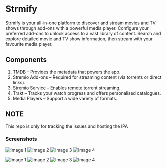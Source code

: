 # Strmify
Strmify is your all-in-one platform to discover and stream movies and TV shows through add-ons with a powerful media player. Configure your preferred add-ons to unlock access to a vast library of content. Search and explore detailed movie and TV show information, then stream with your favourite media player.

## Components
1. TMDB – Provides the metadata that powers the app.
2. Stremio Add-ons – Required for streaming content (via torrents or direct links).
3. Stremio Service – Enables remote torrent streaming.
4. Trakt – Tracks your watch progress and offers personalised catalogues.
5. Media Players – Support a wide variety of formats.

## NOTE
This repo is only for tracking the issues and hosting the IPA

### Screenshots

![Image 1](https://i.postimg.cc/Wzm0hzxL/1.png)
![Image 2](https://i.postimg.cc/7ZZSZxVd/2.png)
![Image 3](https://i.postimg.cc/XY1dZT1J/3.png)
![Image 4](https://i.postimg.cc/Yq31741Q/4.png)

![Image 1](https://i.postimg.cc/5jd1kNt0/1.png)
![Image 2](https://i.postimg.cc/t4zZP8rP/2.png)
![Image 3](https://i.postimg.cc/N0fjSGpr/3.png)
![Image 4](https://i.postimg.cc/Kz1R6jmr/4.png)


